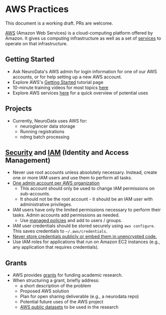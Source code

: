 # AWS Practices
This document is a working draft. PRs are welcome.

[AWS](https://aws.amazon.com/what-is-aws/) (Amazon Web Services) is a cloud-computing platform offered by Amazon. It gives us computing infrastructure as well as a set of [services](https://aws.amazon.com/products) to operate on that infrastructure.

## Getting Started
* Ask NeuroData's AWS admin for login information for one of our AWS accounts, or for help setting up a new AWS account.
* Explore AWS's [Getting Started](https://aws.amazon.com/getting-started/tutorials/) tutorial page
* 10-minute training videos for most topics [here](https://www.aws.training/LearningLibrary?filters=language%3A1&search=&tab=view_all)
* Explore AWS services [here](https://aws.amazon.com/products/) for a quick overview of potential uses

## Projects
* Currently, NeuroData uses AWS for:
    * neuroglancer data storage
    * Running registrations
    * ndmg batch processing

## [Security](https://d0.awsstatic.com/whitepapers/Security/AWS_Security_Best_Practices.pdf) and [IAM](https://docs.aws.amazon.com/IAM/latest/UserGuide/introduction.html) (Identity and Access Management)
* Never use root accounts unless absolutely necessary. Instead, create one or more IAM users and use them to perform all tasks.
* [One admin account per AWS organization](https://docs.aws.amazon.com/IAM/latest/UserGuide/best-practices.html#lock-away-credentials)
    * This account should only be used to change IAM permissions on sub-accounts.
    * It should not be the root account - it should be an IAM user with administrative privileges.
* IAM users have only the limited permissions necessary to perform their tasks. Admin accounts add permissions as needed.
    * Use [managed policies](https://docs.aws.amazon.com/IAM/latest/UserGuide/access_policies_managed-vs-inline.html#aws-managed-policies) and add to users / groups.
* IAM user credentials should be stored securely using `aws configure`. This saves credentials to `~/.aws/credentials`.
* [Never store credentials publicly or embed them in unencrypted code.](https://docs.aws.amazon.com/IAM/latest/UserGuide/best-practices.html#sharing-credentials)
* Use IAM roles for applications that run on Amazon EC2 instances (e.g., any application that requires credentials).

## Grants
* AWS provides [grants](https://aws.amazon.com/research-credits/faq/) for funding academic research.
* When structuring a grant, briefly address:
    * a short description of the problem
    * Proposed AWS solution
    * Plan for open sharing deliverable (e.g., a neurodata repo)
    * Potential future uses of the AWS project
    * [AWS public datasets](https://registry.opendata.aws/) to be used in the research